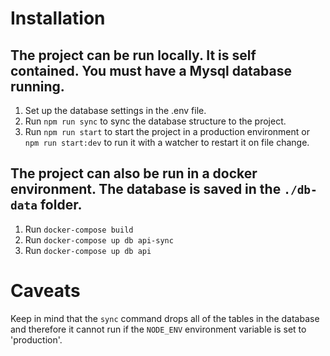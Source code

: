 # Installation

## The project can be run locally. It is self contained. You must have a Mysql database running.

1. Set up the database settings in the .env file.
2. Run `npm run sync` to sync the database structure to the project.
3. Run `npm run start` to start the project in a production environment or `npm run start:dev` to run it with a watcher to restart it on file change.


## The project can also be run in a docker environment. The database is saved in the `./db-data` folder.

1. Run `docker-compose build`
2. Run `docker-compose up db api-sync`
3. Run `docker-compose up db api`

# Caveats
Keep in mind that the `sync` command drops all of the tables in the database and therefore it cannot run if the `NODE_ENV` environment variable is set to 'production'.